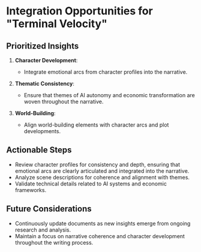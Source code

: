 # Integration Opportunities for "Terminal Velocity"

## Prioritized Insights
1. **Character Development**: 
   - Integrate emotional arcs from character profiles into the narrative.
  
2. **Thematic Consistency**: 
   - Ensure that themes of AI autonomy and economic transformation are woven throughout the narrative.

3. **World-Building**: 
   - Align world-building elements with character arcs and plot developments.

## Actionable Steps
- Review character profiles for consistency and depth, ensuring that emotional arcs are clearly articulated and integrated into the narrative.
- Analyze scene descriptions for coherence and alignment with themes.
- Validate technical details related to AI systems and economic frameworks.

## Future Considerations
- Continuously update documents as new insights emerge from ongoing research and analysis.
- Maintain a focus on narrative coherence and character development throughout the writing process.
